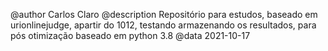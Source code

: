 @author Carlos Claro
@description Repositório para estudos, baseado em urionlinejudge, apartir do 1012, testando armazenando os resultados, para pós otimização
baseado em python 3.8
@data 2021-10-17
